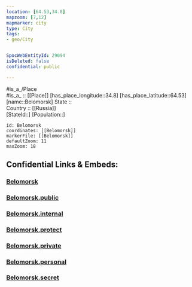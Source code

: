 ```yaml
---
location: [64.53,34.8] 
mapzoom: [7,12] 
mapmarker: city 
type: City
tags:
- geo/City


SpocWebEntityId: 29094
isDeleted: false
confidential: public

---
```

#is_a_/Place  
#is_a_ :: [[Place]] 
[has_place_longitude::34.8] 
[has_place_latitude::64.53] 
[name::Belomorsk] 
State ::  
Country :: [[Russia]]  
[StateId::] 
[Population::] 



```leaflet
id: Belomorsk
coordinates: [[Belomorsk]] 
markerFile: [[Belomorsk]] 
defaultZoom: 11 
maxZoom: 18
```


## Confidential Links & Embeds: 

### [Belomorsk](/_Standards/Earth/Continent/Europe/Europe~East/Russia/Russia~NorthWest/Karelia~Republic/City/Belomorsk.md) 

### [Belomorsk.public](/_public/Earth/Continent/Europe/Europe~East/Russia/Russia~NorthWest/Karelia~Republic/City/Belomorsk.public.md) 

### [Belomorsk.internal](/_internal/Earth/Continent/Europe/Europe~East/Russia/Russia~NorthWest/Karelia~Republic/City/Belomorsk.internal.md) 

### [Belomorsk.protect](/_protect/Earth/Continent/Europe/Europe~East/Russia/Russia~NorthWest/Karelia~Republic/City/Belomorsk.protect.md) 

### [Belomorsk.private](/_private/Earth/Continent/Europe/Europe~East/Russia/Russia~NorthWest/Karelia~Republic/City/Belomorsk.private.md) 

### [Belomorsk.personal](/_personal/Earth/Continent/Europe/Europe~East/Russia/Russia~NorthWest/Karelia~Republic/City/Belomorsk.personal.md) 

### [Belomorsk.secret](/_secret/Earth/Continent/Europe/Europe~East/Russia/Russia~NorthWest/Karelia~Republic/City/Belomorsk.secret.md)

